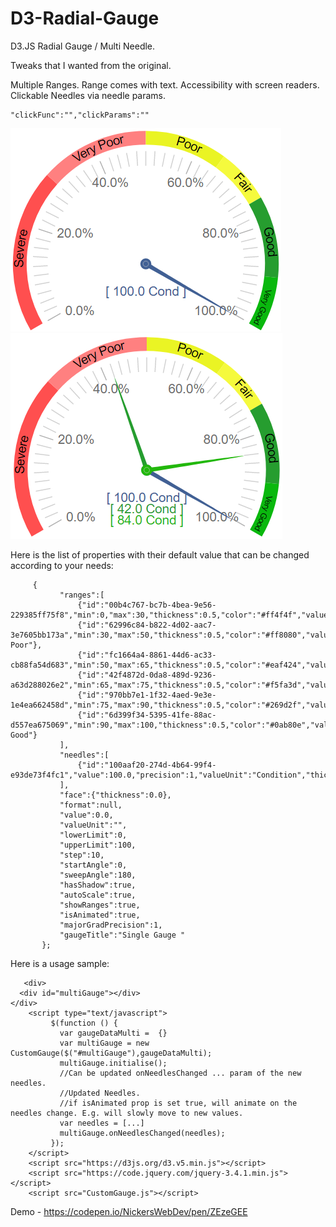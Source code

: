 D3-Radial-Gauge
===============

D3.JS Radial Gauge / Multi Needle.

Tweaks that I wanted from the original.

Multiple Ranges.
Range comes with text.
Accessibility with screen readers.
Clickable Needles via needle params.

```
"clickFunc":"","clickParams":""

```


![alt tag](https://raw.githubusercontent.com/NickersWeb/D3-Radial-Gauge/master/SingleGauge.png)
![alt tag](https://raw.githubusercontent.com/NickersWeb/D3-Radial-Gauge/master/MultiGauge.png)

Here is the list of properties with their default value that can be changed according to your needs:

         {
               "ranges":[
                   {"id":"00b4c767-bc7b-4bea-9e56-229385ff75f8","min":0,"max":30,"thickness":0.5,"color":"#ff4f4f","value":"Severe"},
                   {"id":"62996c84-b822-4d02-aac7-3e7605bb173a","min":30,"max":50,"thickness":0.5,"color":"#ff8080","value":"Very Poor"},
                   {"id":"fc1664a4-8861-44d6-ac33-cb88fa54d683","min":50,"max":65,"thickness":0.5,"color":"#eaf424","value":"Poor"},
                   {"id":"42f4872d-0da8-489d-9236-a63d288026e2","min":65,"max":75,"thickness":0.5,"color":"#f5fa3d","value":"Fair"},
                   {"id":"970bb7e1-1f32-4aed-9e3e-1e4ea662458d","min":75,"max":90,"thickness":0.5,"color":"#269d2f","value":"Good"},
                   {"id":"6d399f34-5395-41fe-88ac-d557ea675069","min":90,"max":100,"thickness":0.5,"color":"#0ab80e","value":"Very Good"}
               ],
               "needles":[
                   {"id":"100aaf20-274d-4b64-99f4-e93de73f4fc1","value":100.0,"precision":1,"valueUnit":"Condition","thickness":0.0,"color":"#416094","clickFunc":"","clickParams":""}
               ],
               "face":{"thickness":0.0},
               "format":null,
               "value":0.0,
               "valueUnit":"",
               "lowerLimit":0,
               "upperLimit":100,
               "step":10,
               "startAngle":0,
               "sweepAngle":180,
               "hasShadow":true,
               "autoScale":true,
               "showRanges":true,
               "isAnimated":true,
               "majorGradPrecision":1,
               "gaugeTitle":"Single Gauge "
           };
 
Here is a usage sample:
```
   <div>
  <div id="multiGauge"></div>
</div>
    <script type="text/javascript">
         $(function () {
           var gaugeDataMulti =  {}
           var multiGauge = new CustomGauge($("#multiGauge"),gaugeDataMulti);
           multiGauge.initialise();
           //Can be updated onNeedlesChanged ... param of the new needles.
           //Updated Needles.
           //if isAnimated prop is set true, will animate on the needles change. E.g. will slowly move to new values.
           var needles = [...]
           multiGauge.onNeedlesChanged(needles);
         });
    </script>
    <script src="https://d3js.org/d3.v5.min.js"></script>
    <script src="https://code.jquery.com/jquery-3.4.1.min.js"></script>
    <script src="CustomGauge.js"></script>
```
Demo - https://codepen.io/NickersWebDev/pen/ZEzeGEE
